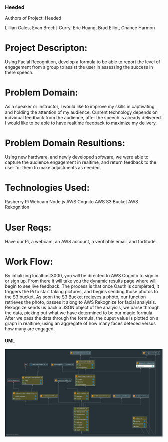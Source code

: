 ### Heeded

Authors of Project: Heeded

Lillian Gales, Evan Brecht-Curry, Eric Huang, Brad Elliot, Chance Harmon

# Project Descripton:
Using Facial Recognition, develop a formula to be able to report the level of engagement from a group to assist the user in assessing the success in there speech.

# Problem Domain:
As a speaker or instructor, I would like to improve my skills in captivating and holding the attention of my audience. Current technology depends on indvidual feedback from the audience, after the speech is already delivered. I would like to be able to have realtime feedback to maximize my delivery.

# Problem Domain Resultions:
Using new hardware, and newly developed software, we were able to capture the audience engagement in realtime, and return feedback to the user for them to make adjustments as needed.

# Technologies Used:
Rasberry Pi
Webcam
Node.js
AWS Cognito
AWS S3 Bucket
AWS Rekognition

# User Reqs:
Have our Pi, a webcam, an AWS account, a verifiable email, and fortitude.

# Work Flow:
By intializing localhost3000, you will be directed to AWS Cognito to sign in or sign up. From there it will take you the dynamic results page where will begin to see live feedback. The process is that once Oauth is completed, it triggers the Pi to start taking pictures, and begins sending those photos to the S3 bucket. As soon the S3 Bucket recieves a photo, our function retrieves the photo, passes it along to AWS Rekognize for facial analyisis. Rekognize sends us back a JSON object of the analyisis, we parse through the data, picking out what we have determined to be our magic formula. After we pass the data through the formula, the ouput value is plotted on a graph in realtime, using an aggregate of how many faces deteced versus how many are engaged.

 #### UML
![UML](uml.png)


